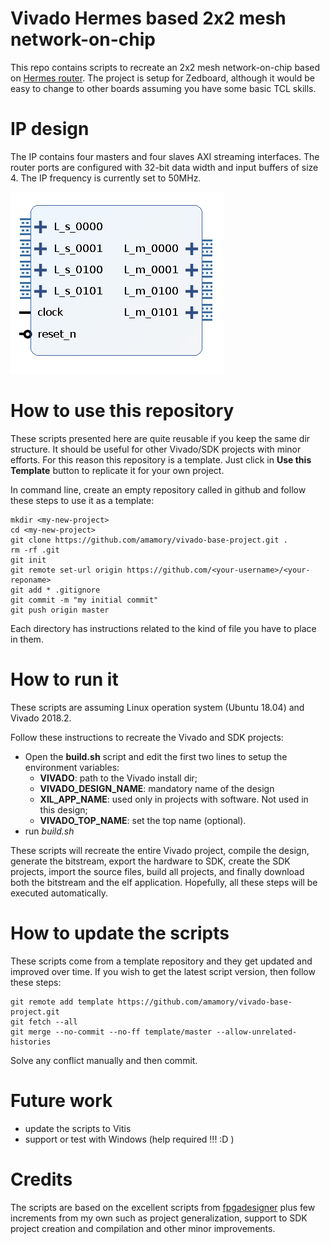 # Vivado Hermes based 2x2 mesh network-on-chip

This repo contains scripts to recreate an 2x2 mesh network-on-chip based on [Hermes router](https://www.sciencedirect.com/science/article/abs/pii/S0167926004000185). The project is setup for Zedboard, although it would be easy to change to other boards assuming you have some basic TCL skills.

# IP design

The IP contains four masters and four slaves AXI streaming interfaces. The router ports are configured with 32-bit data width and input buffers of size 4. The IP frequency is currently set to 50MHz.

![2x2 mesh network-on-chip](noc2x2.png)

# How to use this repository

These scripts presented here are quite reusable if you keep the same dir structure. It should be useful for other Vivado/SDK projects with minor efforts. For this reason this repository is a template. Just click in **Use this Template** button to replicate it for your own project.

In command line, create an empty repository called *<your-reponame>* in github and follow these steps to use it as a template:

```
mkdir <my-new-project>
cd <my-new-project>
git clone https://github.com/amamory/vivado-base-project.git .
rm -rf .git
git init
git remote set-url origin https://github.com/<your-username>/<your-reponame>
git add * .gitignore
git commit -m "my initial commit"
git push origin master
```

Each directory has instructions related to the kind of file you have to place in them.

# How to run it

These scripts are assuming Linux operation system (Ubuntu 18.04) and Vivado 2018.2.

Follow these instructions to recreate the Vivado and SDK projects:
 - Open the **build.sh** script and edit the first two lines to setup the environment variables:
    - **VIVADO**: path to the Vivado install dir;
    - **VIVADO_DESIGN_NAME**: mandatory name of the design
    - **XIL_APP_NAME**: used only in projects with software. Not used in this design; 
    - **VIVADO_TOP_NAME**: set the top name (optional).  
 - run *build.sh*

These scripts will recreate the entire Vivado project, compile the design, generate the bitstream, export the hardware to SDK, create the SDK projects, import the source files, build all projects, and finally download both the bitstream and the elf application. Hopefully, all these steps will be executed automatically.

# How to update the scripts

These scripts come from a template repository and they get updated and improved over time. If you wish to get the latest script version, then follow these steps:

```
git remote add template https://github.com/amamory/vivado-base-project.git
git fetch --all
git merge --no-commit --no-ff template/master --allow-unrelated-histories
```

Solve any conflict manually and then commit.

# Future work

 - update the scripts to Vitis
 - support or test with Windows (help required !!! :D )

# Credits

The scripts are based on the excellent scripts from [fpgadesigner](https://github.com/fpgadeveloper/zedboard-axi-dma) plus few increments from my own such as project generalization, support to SDK project creation and compilation and other minor improvements. 
